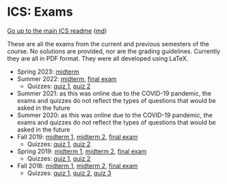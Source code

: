 ICS: Exams
==========

[Go up to the main ICS readme](../readme.html) ([md](../readme.md))

These are all the exams from the current and previous semesters of the course.  No solutions are provided, nor are the grading guidelines.  Currently they are all in PDF format.  They were all developed using LaTeX.

- Spring 2023: [midterm](midterm-s23.pdf)
- Summer 2022: [midterm](exam1-sum22.pdf), [final exam](final-su22.pdf)
    - Quizzes: [quiz 1](quiz1-sum22.pdf), [quiz 2](quiz2-sum22.pdf)
- Summer 2021: as this was online due to the COVID-19 pandemic, the exams and quizzes do not reflect the types of questions that would be asked in the future
- Summer 2020: as this was online due to the COVID-19 pandemic, the exams and quizzes do not reflect the types of questions that would be asked in the future
- Fall 2019: [midterm 1](exam1-f19.pdf), [midterm 2](exam2-f19.pdf), [final exam](final-f19.pdf)
    - Quizzes: [quiz 1](quiz1-f19.pdf), [quiz 2](quiz2-f19.pdf)
- Spring 2019: [midterm 1](exam1-s19.pdf), [midterm 2](exam2-s19.pdf), [final exam](final-s19.pdf)
    - Quizzes: [quiz 1](quiz1-s19.pdf), [quiz 2](quiz2-s19.pdf)
- Fall 2018: [midterm 1](exam1-f18.pdf), [midterm 2](exam2-f18.pdf), [final exam](final-f18.pdf)
    - Quizzes: [quiz 1](quiz1-f18.pdf), [quiz 2](quiz2-f18.pdf), [quiz 3](quiz3-f18.pdf)
